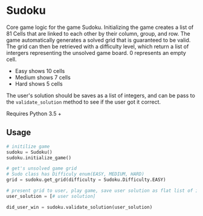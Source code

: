 # Sudoku
Core game logic for the game Sudoku. Initializing the game creates a list of 81 Cells that
are linked to each other by their column, group, and row. The game automatically generates a
solved grid that is guaranteed to be valid. The grid can then be retrieved with a difficulty level, which return a list of intergers representing the unsolved game board. 0 represents an
empty cell.
 - Easy shows 10 cells
 - Medium shows 7 cells
 - Hard shows 5 cells

The user's solution should be saves as a list of integers, and can be pass to the `validate_solution` method to see if the user got it correct.


Requires Python 3.5 +



## Usage
 ```python
# initilize game
sudoku = Sudoku()
sudoku.initialize_game()

# get's unsolved game grid
# Sudo class has Difficuly enum(EASY, MEDIUM, HARD)
grid = sudoku.get_grid(difficulty = Sudoku.Difficulty.EASY)

# present grid to user, play game, save user solution as flat list of integers
user_solution = [# user solution]

did_user_win = sudoku.validate_solution(user_solution)
```